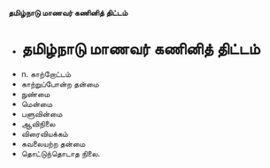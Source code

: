 **தமிழ்நாடு மாணவர் கணினித் திட்டம்**
- # தமிழ்நாடு மாணவர் கணினித் திட்டம்
- n. காற்றோட்டம்
- காற்றுப்போன்ற தன்மை
- நுண்மை
- மென்மை
- பளுவின்மை
- ஆவிநிலை
- விரைவியக்கம்
- கவலையற்ற தன்மை
- தொட்டுந்தொடாத நிலை.

